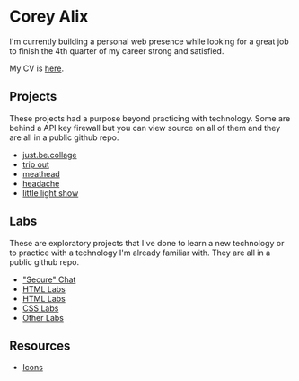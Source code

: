 # Corey Alix

I'm currently building a personal web presence while looking for a great job to finish the 4th quarter of my career strong and satisfied.

My CV is [here](https://ca0v.github.io/ca0v/resume/index.html).

## Projects

These projects had a purpose beyond practicing with technology.  Some are behind a API key firewall but you can view source on all of them and they are all in a public github repo.

* [just.be.collage](https://ca0v.us/stories)
* [trip out](https://tripout.netlify.app)
* [meathead](https://meathead.netlify.app)
* [headache](https://headache.netlify.app)
* [little light show](https://lightshow.netlify.app)

## Labs

These are exploratory projects that I've done to learn a new technology or to practice with a technology I'm already familiar with.  They are all in a public github repo.

* ["Secure" Chat](https://ca0v.us/chat/)
* [HTML Labs](https://ca0v.github.io/html-lab/)
* [HTML Labs](https://ca0v.github.io/html-lab/)
* [CSS Labs](https://ca0v.github.io/css-lab/)
* [Other Labs](https://ca0v.github.io/ca0v/labs)

## Resources

* [Icons](https://icons.getbootstrap.com/icons/geo-alt/)

